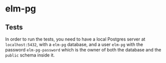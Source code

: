 # elm-pg

## Tests

In order to run the tests, you need to have a local Postgres server at `localhost:5432`, with a `elm-pg` database, and a user `elm-pg` with the password `elm-pg-password` which is the owner of both the database and the `public` schema inside it.
